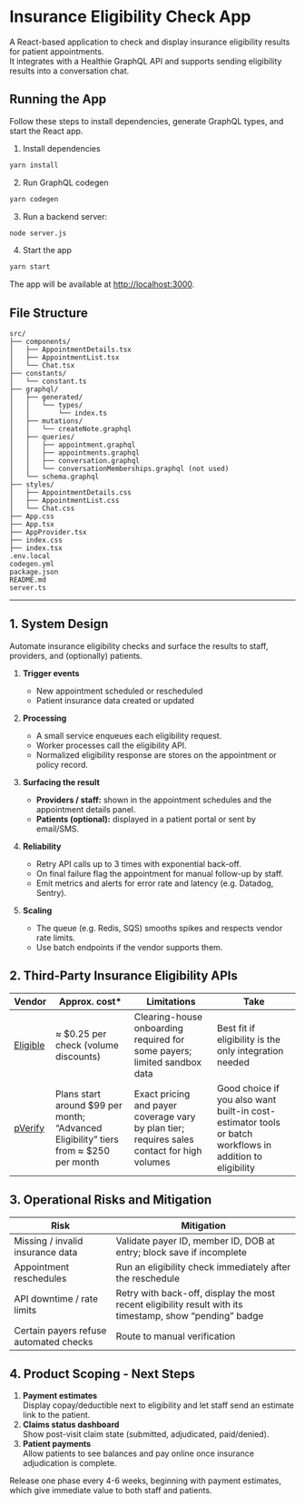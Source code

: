 # Insurance Eligibility Check App

A React-based application to check and display insurance eligibility results for patient appointments.  
It integrates with a Healthie GraphQL API and supports sending eligibility results into a conversation chat.

## Running the App

Follow these steps to install dependencies, generate GraphQL types, and start the React app.

1. Install dependencies

```bash
yarn install
```

2. Run GraphQL codegen

```bash
yarn codegen
```

3. Run a backend server:

```bash
node server.js
```

4. Start the app

```bash
yarn start
```

The app will be available at [http://localhost:3000](http://localhost:3000).

## File Structure

```
src/
├── components/
│   ├── AppointmentDetails.tsx
│   ├── AppointmentList.tsx
│   └── Chat.tsx
├── constants/
│   └── constant.ts
├── graphql/
│   ├── generated/
│   │   └── types/
│   │       └── index.ts
│   ├── mutations/
│   │   └── createNote.graphql
│   ├── queries/
│   │   ├── appointment.graphql
│   │   ├── appointments.graphql
│   │   ├── conversation.graphql
│   │   └── conversationMemberships.graphql (not used)
│   └── schema.graphql
├── styles/
│   ├── AppointmentDetails.css
│   ├── AppointmentList.css
│   └── Chat.css
├── App.css
├── App.tsx
├── AppProvider.tsx
├── index.css
├── index.tsx
.env.local
codegen.yml
package.json
README.md
server.ts
```

---

## 1. System Design

Automate insurance eligibility checks and surface the results to staff, providers, and (optionally) patients.

1. **Trigger events**

   - New appointment scheduled or rescheduled
   - Patient insurance data created or updated

2. **Processing**

   - A small service enqueues each eligibility request.
   - Worker processes call the eligibility API.
   - Normalized eligibility response are stores on the appointment or policy record.

3. **Surfacing the result**

   - **Providers / staff:** shown in the appointment schedules and the appointment details panel.
   - **Patients (optional):** displayed in a patient portal or sent by email/SMS.

4. **Reliability**

   - Retry API calls up to 3 times with exponential back-off.
   - On final failure flag the appointment for manual follow-up by staff.
   - Emit metrics and alerts for error rate and latency (e.g. Datadog, Sentry).

5. **Scaling**
   - The queue (e.g. Redis, SQS) smooths spikes and respects vendor rate limits.
   - Use batch endpoints if the vendor supports them.

## 2. Third-Party Insurance Eligibility APIs

| Vendor                           | Approx. cost\*                                                                       | Limitations                                                                                 | Take                                                                                                     |
| -------------------------------- | ------------------------------------------------------------------------------------ | ------------------------------------------------------------------------------------------- | -------------------------------------------------------------------------------------------------------- |
| [Eligible](https://eligible.com) | ≈ $0.25 per check (volume discounts)                                                 | Clearing-house onboarding required for some payers; limited sandbox data                    | Best fit if eligibility is the only integration needed                                                   |
| [pVerify](https://pverify.io)    | Plans start around $99 per month; “Advanced Eligibility” tiers from ≈ $250 per month | Exact pricing and payer coverage vary by plan tier; requires sales contact for high volumes | Good choice if you also want built-in cost-estimator tools or batch workflows in addition to eligibility |

## 3. Operational Risks and Mitigation

| Risk                                   | Mitigation                                                                                               |
| -------------------------------------- | -------------------------------------------------------------------------------------------------------- |
| Missing / invalid insurance data       | Validate payer ID, member ID, DOB at entry; block save if incomplete                                     |
| Appointment reschedules                | Run an eligibility check immediately after the reschedule                                                |
| API downtime / rate limits             | Retry with back-off, display the most recent eligibility result with its timestamp, show “pending” badge |
| Certain payers refuse automated checks | Route to manual verification                                                                             |

## 4. Product Scoping - Next Steps

1. **Payment estimates**  
   Display copay/deductible next to eligibility and let staff send an estimate link to the patient.
2. **Claims status dashboard**  
   Show post-visit claim state (submitted, adjudicated, paid/denied).
3. **Patient payments**  
   Allow patients to see balances and pay online once insurance adjudication is complete.

Release one phase every 4-6 weeks, beginning with payment estimates, which give immediate value to both staff and patients.
